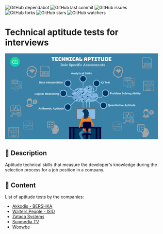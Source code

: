 ![GitHub dependabot](https://img.shields.io/badge/dependabot-enabled-025e8c?logo=Dependabot)
![GitHub last commit](https://img.shields.io/github/last-commit/beatrizsmerino/interview-technical-aptitude-test)
![GitHub issues](https://img.shields.io/github/issues/beatrizsmerino/interview-technical-aptitude-test)
![GitHub forks](https://img.shields.io/github/forks/beatrizsmerino/interview-technical-aptitude-test)
![GitHub stars](https://img.shields.io/github/stars/beatrizsmerino/interview-technical-aptitude-test)
![GitHub watchers](https://img.shields.io/github/watchers/beatrizsmerino/interview-technical-aptitude-test)

# Technical aptitude tests for interviews

![Technical aptitude tests](./README/images/interview-technical-aptitude-test.png)

## 🎯 Description

Aptitude technical skills that measure the developer's knowledge during the selection process for a job position in a company.

## 🧩 Content

List of aptitude tests by the companies:

- [Akkodis - BERSHKA](./companies/akkodis/README.md)
- [Walters People - ISID](./companies/walters-people/README.md)
- [Zataca Systems](./companies/zataca-systems/README.md)
- [Sunmedia TV](./companies/sunmedia-tv/README.md)
- [Woowbe](./companies/woowbe/README.md)
